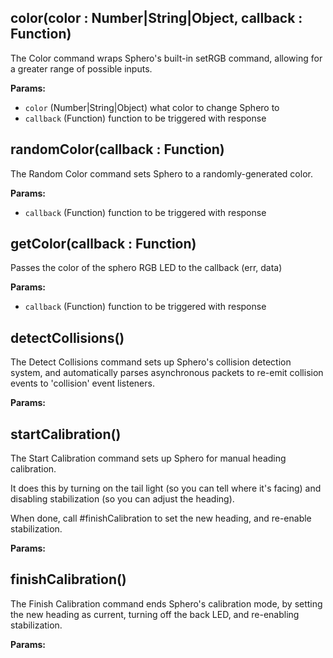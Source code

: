 ## color(color : Number|String|Object, callback : Function)

The Color command wraps Sphero's built-in setRGB command, allowing for
a greater range of possible inputs.

**Params:**

- `color` (Number|String|Object) what color to change Sphero to
- `callback` (Function) function to be triggered with response

## randomColor(callback : Function)

The Random Color command sets Sphero to a randomly-generated color.

**Params:**

- `callback` (Function) function to be triggered with response

## getColor(callback : Function)

Passes the color of the sphero RGB LED to the callback (err, data)

**Params:**

- `callback` (Function) function to be triggered with response

## detectCollisions()

The Detect Collisions command sets up Sphero's collision detection system,
and automatically parses asynchronous packets to re-emit collision events
to 'collision' event listeners.

**Params:**



## startCalibration()

The Start Calibration command sets up Sphero for manual heading
calibration.

It does this by turning on the tail light (so you can tell where it's
facing) and disabling stabilization (so you can adjust the heading).

When done, call #finishCalibration to set the new heading, and re-enable
stabilization.

**Params:**



## finishCalibration()

The Finish Calibration command ends Sphero's calibration mode, by setting
the new heading as current, turning off the back LED, and re-enabling
stabilization.

**Params:**

